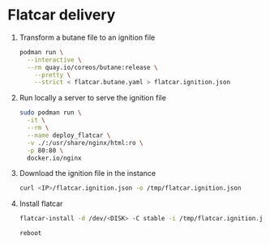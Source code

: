 # Flatcar delivery

1. Transform a butane file to an ignition file

    ```bash
    podman run \
      --interactive \
      --rm quay.io/coreos/butane:release \
        --pretty \
        --strict < flatcar.butane.yaml > flatcar.ignition.json
    ```

2. Run locally a server to serve the ignition file

    ```bash
    sudo podman run \
      -it \
      --rm \
      --name deploy_flatcar \
      -v ./:/usr/share/nginx/html:ro \
      -p 80:80 \
      docker.io/nginx
    ```

3. Download the ignition file in the instance

    ```bash
    curl <IP>/flatcar.ignition.json -o /tmp/flatcar.ignition.json
    ```

4. Install flatcar

    ```bash
    flatcar-install -d /dev/<DISK> -C stable -i /tmp/flatcar.ignition.json

    reboot
    ```
